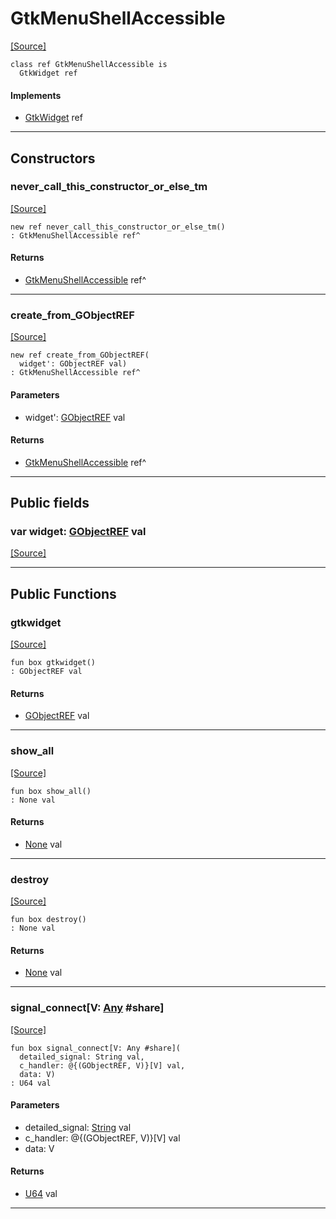 # GtkMenuShellAccessible
<span class="source-link">[[Source]](src/gtk3/GtkMenuShellAccessible.md#L6)</span>
```pony
class ref GtkMenuShellAccessible is
  GtkWidget ref
```

#### Implements

* [GtkWidget](gtk3-GtkWidget.md) ref

---

## Constructors

### never_call_this_constructor_or_else_tm
<span class="source-link">[[Source]](src/gtk3/GtkMenuShellAccessible.md#L10)</span>


```pony
new ref never_call_this_constructor_or_else_tm()
: GtkMenuShellAccessible ref^
```

#### Returns

* [GtkMenuShellAccessible](gtk3-GtkMenuShellAccessible.md) ref^

---

### create_from_GObjectREF
<span class="source-link">[[Source]](src/gtk3/GtkMenuShellAccessible.md#L13)</span>


```pony
new ref create_from_GObjectREF(
  widget': GObjectREF val)
: GtkMenuShellAccessible ref^
```
#### Parameters

*   widget': [GObjectREF](gtk3-..-gobject-GObjectREF.md) val

#### Returns

* [GtkMenuShellAccessible](gtk3-GtkMenuShellAccessible.md) ref^

---

## Public fields

### var widget: [GObjectREF](gtk3-..-gobject-GObjectREF.md) val
<span class="source-link">[[Source]](src/gtk3/GtkMenuShellAccessible.md#L7)</span>



---

## Public Functions

### gtkwidget
<span class="source-link">[[Source]](src/gtk3/GtkMenuShellAccessible.md#L9)</span>


```pony
fun box gtkwidget()
: GObjectREF val
```

#### Returns

* [GObjectREF](gtk3-..-gobject-GObjectREF.md) val

---

### show_all
<span class="source-link">[[Source]](src/gtk3/GtkWidget.md#L4)</span>


```pony
fun box show_all()
: None val
```

#### Returns

* [None](builtin-None.md) val

---

### destroy
<span class="source-link">[[Source]](src/gtk3/GtkWidget.md#L7)</span>


```pony
fun box destroy()
: None val
```

#### Returns

* [None](builtin-None.md) val

---

### signal_connect\[V: [Any](builtin-Any.md) #share\]
<span class="source-link">[[Source]](src/gtk3/GtkWidget.md#L10)</span>


```pony
fun box signal_connect[V: Any #share](
  detailed_signal: String val,
  c_handler: @{(GObjectREF, V)}[V] val,
  data: V)
: U64 val
```
#### Parameters

*   detailed_signal: [String](builtin-String.md) val
*   c_handler: @{(GObjectREF, V)}[V] val
*   data: V

#### Returns

* [U64](builtin-U64.md) val

---

